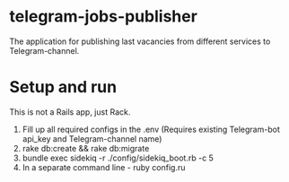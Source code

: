 # telegram-jobs-publisher
The application for publishing last vacancies from different services to Telegram-channel.

# Setup and run
This is not a Rails app, just Rack.

1. Fill up all required configs in the .env (Requires existing Telegram-bot api_key and Telegram-channel name)
2. rake db:create && rake db:migrate
3. bundle exec sidekiq -r ./config/sidekiq_boot.rb -c 5
4. In a separate command line - ruby config.ru
